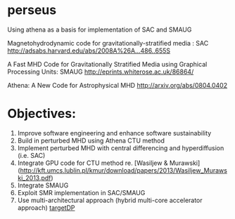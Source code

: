 # perseus
Using athena as a basis for implementation of SAC and SMAUG


Magnetohydrodynamic code for gravitationally-stratified media : SAC
http://adsabs.harvard.edu/abs/2008A%26A...486..655S

A Fast MHD Code for Gravitationally Stratified Media using Graphical Processing Units: SMAUG
http://eprints.whiterose.ac.uk/86864/

Athena: A New Code for Astrophysical MHD
http://arxiv.org/abs/0804.0402

Objectives:
===========

1.  Improve software engineering and enhance software sustainability
2.  Build in perturbed MHD using Athena CTU method
3.  Implement perturbed MHD with central differencing and hyperdiffusion (i.e. SAC)
4.  Integrate GPU code for CTU method re. [Wasiljew & Murawski] (http://kft.umcs.lublin.pl/kmur/download/papers/2013/Wasiljew_Murawski_2013.pdf)
5.  Integrate SMAUG
6.  Exploit SMR implementation in SAC/SMAUG
7.  Use multi-architectural approach (hybrid multi-core accelerator approach) [targetDP](http://arxiv.org/abs/1405.6162)





